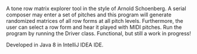 A tone row matrix explorer tool in the style of Arnold Schoenberg. A serial composer may enter a set of pitches and this program will generate randomized matrices of all row forms at all pitch levels. Furthermore, the user can select a row form and hear it played with MIDI pitches. Run the program by running the Driver class. Functional, but still a work in progress!

Developed in Java 8 in IntelliJ IDEA IDE.

